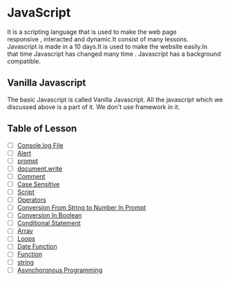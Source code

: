 # JavaScript
It is a scripting language that is used to make the web page  
responsive , interacted and dynamic.It consist of many lessons. <br>
Javascript is made in a 10 days.It is used to  make the website easily.In <br>
that time Javascript has changed many time . Javascript has a 
background compatible.
## Vanilla Javascript 
The basic Javascript is called Vanilla Javascript. All the javascript which we discussed 
above is a part of it. We don't use framework in it. 


## Table of Lesson 
- [ ] [Console.log File ](003-console-log.js)
- [ ] [Alert](002-alert.js)
- [ ] [prompt](004-prompt.js)
- [ ] [document.write](005-document-write.js)
- [ ] [Comment](006-comment.js)
- [ ] [Case Sensitive](007-case-sensitive.js)
- [ ] [Script](008-script.js)
- [ ] [Operators](https://github.com/Abdullah90-ty/Learning_JavaScript/tree/main/008-Operator)
- [ ] [Conversion From String to Number In Prompt](https://github.com/Abdullah90-ty/Learning_JavaScript/tree/main/009-Conversion-string-to-num)
- [ ] [Conversion In Boolean](https://github.com/Abdullah90-ty/Learning_JavaScript/tree/main/010-Conversion-in-Boolean)
- [ ] [Conditional Statement](https://github.com/Abdullah90-ty/Learning_JavaScript/tree/main/011-Conditional-statement)
- [ ] [Array](https://github.com/Abdullah90-ty/Learning_JavaScript/tree/main/012-Array)
- [ ] [Loops](https://github.com/Abdullah90-ty/Learning_JavaScript/tree/main/014-Loops)
- [ ] [Date Function](https://github.com/Abdullah90-ty/Learning_JavaScript/tree/main/013-Date-function)
- [ ] [Function](https://github.com/Abdullah90-ty/Learning_JavaScript/tree/main/015-Function)
- [ ] [string](https://github.com/Abdullah90-ty/Learning_JavaScript/tree/main/016-string)
- [ ] [Asynchoronous Programming](https://github.com/Abdullah90-ty/Learning_JavaScript/tree/main/017-Asynchorous-Programming)
